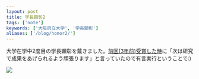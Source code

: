 ```yaml
---
layout: post
title: 学長顕彰2
tags: ['note']
keywords: ['大阪府立大学', '学長顕彰']
aliases: ['/blog/honor2/']
---
```


大学在学中2度目の学長顕彰を戴きました。[前回(3年前)受賞した時](/jp/posts/honor/)に「次は研究で成果をあげられるよう頑張ります」と言っていたので有言実行ということで:)

<img src="/img/blog_honor2.jpg" class="image-on-frame-medium">